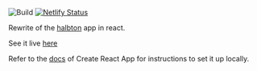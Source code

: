 ![Build](https://github.com/holgergp/halbtonReact/workflows/Build/badge.svg)
[![Netlify Status](https://api.netlify.com/api/v1/badges/6e8eb3f9-fa31-43b9-b355-40a77aa0f894/deploy-status)](https://app.netlify.com/sites/halbton/deploys)

Rewrite of the [halbton](https://github.com/holgergp/halbton) app in react.

See it live [here](https://halbton.netlify.app/)

Refer to the [docs](https://reactjs.org/docs/create-a-new-react-app.html#create-react-app) of Create React App for instructions to set it up locally.
